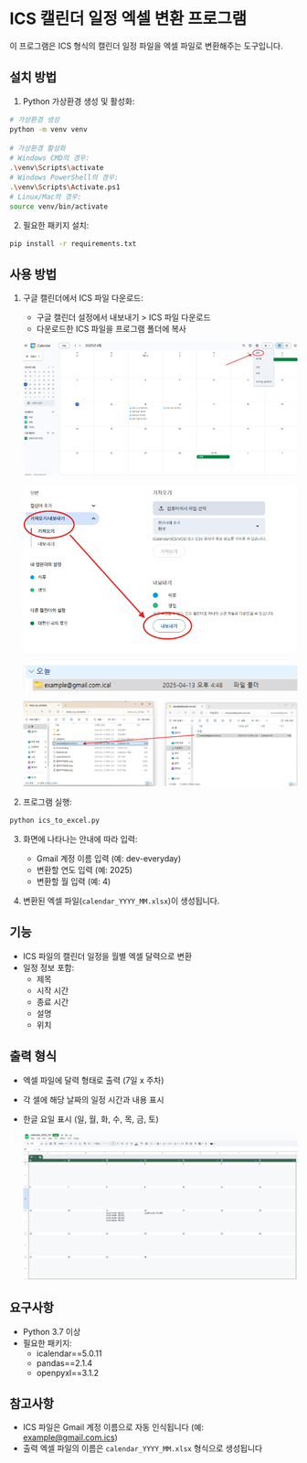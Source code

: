 # ICS 캘린더 일정 엑셀 변환 프로그램

이 프로그램은 ICS 형식의 캘린더 일정 파일을 엑셀 파일로 변환해주는 도구입니다.

## 설치 방법

1. Python 가상환경 생성 및 활성화:
```bash
# 가상환경 생성
python -m venv venv

# 가상환경 활성화
# Windows CMD의 경우:
.\venv\Scripts\activate
# Windows PowerShell의 경우:
.\venv\Scripts\Activate.ps1
# Linux/Mac의 경우:
source venv/bin/activate
```

2. 필요한 패키지 설치:
```bash
pip install -r requirements.txt
```

## 사용 방법

1. 구글 캘린더에서 ICS 파일 다운로드:
   - 구글 캘린더 설정에서 내보내기 > ICS 파일 다운로드
   - 다운로드한 ICS 파일을 프로그램 폴더에 복사

   ![캘린더 설정](캘린더저장법1.png)
   
   ![내보내기](캘린더저장법2.png)
   
   ![다운로드에서 압축 풀기](캘린더저장법3.png)
   
   ![파일 옮기기](캘린더저장법4.png)

2. 프로그램 실행:
```bash
python ics_to_excel.py
```

3. 화면에 나타나는 안내에 따라 입력:
   - Gmail 계정 이름 입력 (예: dev-everyday)
   - 변환할 연도 입력 (예: 2025)
   - 변환할 월 입력 (예: 4)

4. 변환된 엑셀 파일(`calendar_YYYY_MM.xlsx`)이 생성됩니다.

## 기능

- ICS 파일의 캘린더 일정을 월별 엑셀 달력으로 변환
- 일정 정보 포함:
  - 제목
  - 시작 시간
  - 종료 시간
  - 설명
  - 위치

## 출력 형식

- 엑셀 파일에 달력 형태로 출력 (7일 x 주차)
- 각 셀에 해당 날짜의 일정 시간과 내용 표시
- 한글 요일 표시 (일, 월, 화, 수, 목, 금, 토)

   ![최종](캘린더저장법5.png)

## 요구사항

- Python 3.7 이상
- 필요한 패키지:
  - icalendar==5.0.11
  - pandas==2.1.4
  - openpyxl==3.1.2

## 참고사항

- ICS 파일은 Gmail 계정 이름으로 자동 인식됩니다 (예: example@gmail.com.ics)
- 출력 엑셀 파일의 이름은 `calendar_YYYY_MM.xlsx` 형식으로 생성됩니다 